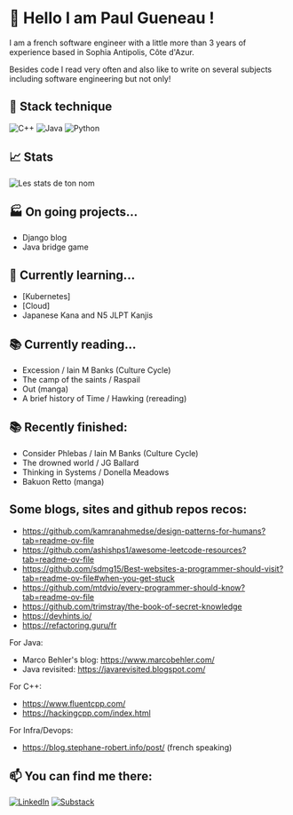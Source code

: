 # 👋 Hello I am Paul Gueneau !

I am a french software engineer with a little more than 3 years of experience based in Sophia Antipolis, Côte d'Azur. 

Besides code I read very often and also like to write on several subjects including software engineering but not only! 

## 🚀 Stack technique

![C++](https://img.shields.io/badge/c++-%2300599C.svg?style=for-the-badge&logo=c%2B%2B&logoColor=white)
![Java](https://img.shields.io/badge/java-%23ED8B00.svg?style=for-the-badge&logo=openjdk&logoColor=white)
![Python](https://img.shields.io/badge/python-3670A0?style=for-the-badge&logo=python&logoColor=ffdd54)


## 📈 Stats 

![Les stats de ton nom](https://github-readme-stats.vercel.app/api?username=TON-USERNAME&show_icons=true&theme=tokyonight)

## 🏭 On going projects...
- Django blog
- Java bridge game 

## 🌱 Currently learning...

- [Kubernetes]
- [Cloud]
- Japanese Kana and N5 JLPT Kanjis 

## 📚 Currently reading... 

- Excession / Iain M Banks (Culture Cycle)
- The camp of the saints / Raspail 
- Out (manga)
- A brief history of Time / Hawking (rereading)

## 📚 Recently finished:  
- Consider Phlebas / Iain M Banks (Culture Cycle)
- The drowned world / JG Ballard
- Thinking in Systems / Donella Meadows
- Bakuon Retto (manga) 
  

## Some blogs, sites and github repos recos: 
- https://github.com/kamranahmedse/design-patterns-for-humans?tab=readme-ov-file
- https://github.com/ashishps1/awesome-leetcode-resources?tab=readme-ov-file
- https://github.com/sdmg15/Best-websites-a-programmer-should-visit?tab=readme-ov-file#when-you-get-stuck
- https://github.com/mtdvio/every-programmer-should-know?tab=readme-ov-file
- https://github.com/trimstray/the-book-of-secret-knowledge
- https://devhints.io/
- https://refactoring.guru/fr


For Java: 
- Marco Behler's blog: https://www.marcobehler.com/
- Java revisited: https://javarevisited.blogspot.com/

For C++: 
- https://www.fluentcpp.com/
- https://hackingcpp.com/index.html


For Infra/Devops: 
- https://blog.stephane-robert.info/post/ (french speaking)



## 📫 You can find me there: 

[![LinkedIn](https://img.shields.io/badge/-LinkedIn-blue?style=flat&logo=linkedin&logoColor=white)](https://linkedin.com/in/tonprofil)
[![Substack](https://img.shields.io/badge/Substack-%23006f5c.svg?style=for-the-badge&logo=substack&logoColor=FF6719)](https://substack.com/@paul880906?utm_source=user-menu)


